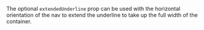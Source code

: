 The optional `extendedUnderline` prop can be used with the horizontal orientation of the nav to extend the underline to take up the full width of the container. 